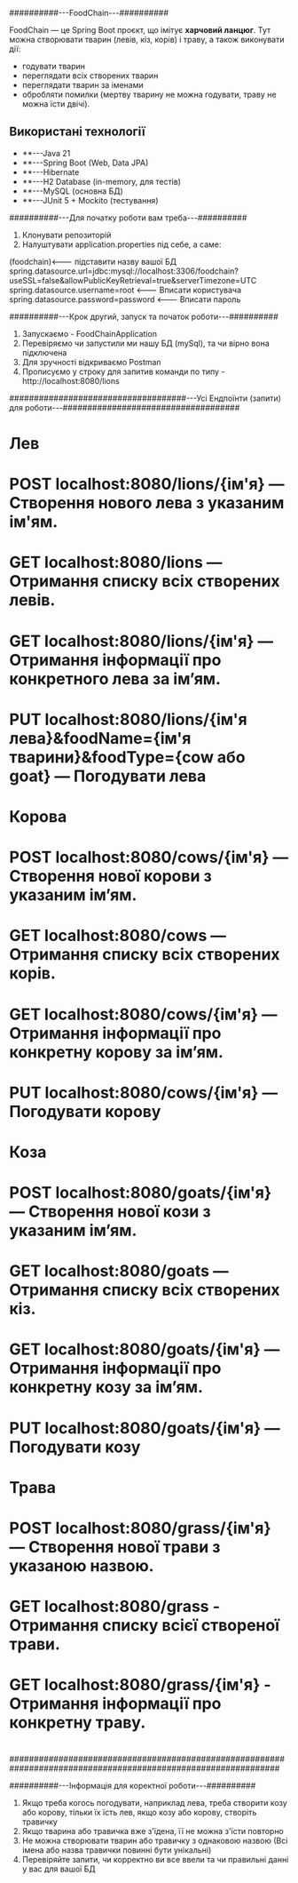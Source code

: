 ##########---FoodChain---##########

FoodChain — це Spring Boot проєкт, що імітує **харчовий ланцюг**.
Тут можна створювати тварин (левів, кіз, корів) і траву, а також виконувати дії:
- годувати тварин
- переглядати всіх створених тварин
- переглядати тварин за іменами
- обробляти помилки (мертву тварину не можна годувати, траву не можна їсти двічі).

## Використані технології
- **---Java 21
- **---Spring Boot            (Web, Data JPA)
- **---Hibernate
- **---H2 Database            (in-memory, для тестів)
- **---MySQL                  (основна БД)
- **---JUnit 5 + Mockito      (тестування)

##########---Для початку роботи вам треба---##########

1. Клонувати репозиторій  
2. Налуштувати application.properties під себе, а саме:

(foodchain)<--- підставити назву вашої БД  
spring.datasource.url=jdbc:mysql://localhost:3306/foodchain?useSSL=false&allowPublicKeyRetrieval=true&serverTimezone=UTC   
spring.datasource.username=root       <--- Вписати користувача  
spring.datasource.password=password   <--- Вписати пароль  

##########---Крок другий, запуск та початок роботи---##########

1. Запускаємо - FoodChainApplication
2. Перевіряємо чи запустили ми нашу БД (mySql), та чи вірно вона підключена
3. Для зручності відкриваємо Postman
4. Прописуємо у строку для запитив команди по типу - http://localhost:8080/lions

####################################---Усі Ендпоїнти (запити) для роботи---####################################
#                                                                                                             #
# Лев                                                                                                         #
#     POST localhost:8080/lions/{ім'я} — Створення нового лева з указаним ім'ям.                              #
#      GET localhost:8080/lions — Отримання списку всіх створених левів.                                      #
#      GET localhost:8080/lions/{ім'я} — Отримання інформації про конкретного лева за ім’ям.                  #
#      PUT localhost:8080/lions/{ім'я лева}&foodName={ім'я тварини}&foodType={cow або goat} — Погодувати лева #
#                                                                                                             #
#                                                                                                             #
#  Корова                                                                                                     #
#      POST localhost:8080/cows/{ім'я} — Створення нової корови з указаним ім’ям.                             #
#      GET localhost:8080/cows — Отримання списку всіх створених корів.                                       #
#      GET localhost:8080/cows/{ім'я} — Отримання інформації про конкретну корову за ім’ям.                   #
#      PUT localhost:8080/cows/{ім'я} — Погодувати корову                                                     #
#                                                                                                             #
#                                                                                                             #
#  Коза                                                                                                       #
#      POST localhost:8080/goats/{ім'я} — Створення нової кози з указаним ім’ям.                              #
#      GET localhost:8080/goats — Отримання списку всіх створених кіз.                                        #
#      GET localhost:8080/goats/{ім'я} — Отримання інформації про конкретну козу за ім’ям.                    #
#      PUT localhost:8080/goats/{ім'я} — Погодувати козу                                                      #
#                                                                                                             #
#                                                                                                             #
#  Трава                                                                                                      #
#      POST localhost:8080/grass/{ім'я} — Створення нової трави з указаною назвою.                            #
#      GET localhost:8080/grass - Отримання списку всієї створеної трави.                                     #
#      GET localhost:8080/grass/{ім'я} - Отримання інформації про конкретну траву.                            #
#                                                                                                             #
###############################################################################################################

##########---Інформація для коректної роботи---##########
1. Якщо треба когось погодувати, наприклад лева, треба створити козу або корову, тільки їх їсть лев, якщо козу або корову, створіть травичку
2. Якщо тварина або травичка вже з'їдена, її не можна з'їсти повторно
3. Не можна створювати тварин або травичку з однаковою назвою (Всі імена або назва травички повинні бути унікальні)
4. Перевіряйте запити, чи корректно ви все ввели та чи правильні данні у вас для вашої БД
